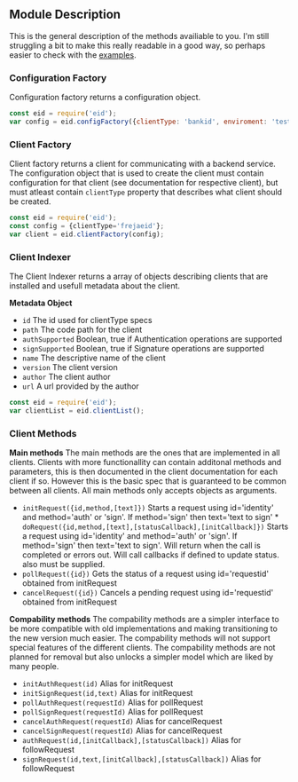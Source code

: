 ## Module Description

This is the general description of the methods availiable to you.
I'm still struggling a bit to make this really readable in a good way, so perhaps easier to check with the [examples](examples.md).

### Configuration Factory

Configuration factory returns a configuration object.

```javascript
const eid = require('eid');
var config = eid.configFactory({clientType: 'bankid', enviroment: 'testing'});
```

### Client Factory

Client factory returns a client for communicating with a backend service. The configuration object that is used to create the client must contain configuration for that client (see documentation for respective client), but must atleast contain `clientType` property that describes what client should be created.

```javascript
const eid = require('eid');
const config = {clientType='frejaeid'};
var client = eid.clientFactory(config);
```

### Client Indexer

The Client Indexer returns a array of objects describing clients that are installed and usefull metadata about the client.

**Metadata Object**
* `id` The id used for clientType specs
* `path` The code path for the client
* `authSupported` Boolean, true if Authentication operations are supported
* `signSupported` Boolean, true if Signature operations are supported
* `name` The descriptive name of the client
* `version` The client version
* `author` The client author
* `url` A url provided by the author

```javascript
const eid = require('eid');
var clientList = eid.clientList();
```

### Client Methods

**Main methods**
The main methods are the ones that are implemented in all clients. Clients with more functionallity can contain additonal methods and parameters, this is then documented in the client documentation for each client if so. However this is the basic spec that is guaranteed to be common between all clients. All main methods only accepts objects as arguments.

* `initRequest({id,method,[text]})` Starts a request using id='identity' and method='auth' or 'sign'. If method='sign' then text='text to sign' * `doRequest({id,method,[text],[statusCallback],[initCallback]})` Starts a request using id='identity' and method='auth' or 'sign'. If method='sign' then text='text to sign'. Will return when the call is completed or errors out. Will call callbacks if defined to update status.
also must be supplied.
* `pollRequest({id})` Gets the status of a request using id='requestid' obtained from initRequest 
* `cancelRequest({id})` Cancels a pending request using id='requestid' obtained from initRequest 

**Compability methods**
The compability methods are a simpler interface to be more compatible with old implementations and making transitioning to the new version much easier. The compability methods will not support special features of the different clients. The compability methods are not planned for removal but also unlocks a simpler model which are liked by many people.

* `initAuthRequest(id)` Alias for initRequest
* `initSignRequest(id,text)` Alias for initRequest
* `pollAuthRequest(requestId)` Alias for pollRequest
* `pollSignRequest(requestId)` Alias for pollRequest
* `cancelAuthRequest(requestId)` Alias for cancelRequest
* `cancelSignRequest(requestId)` Alias for cancelRequest
* `authRequest(id,[initCallback],[statusCallback])` Alias for followRequest
* `signRequest(id,text,[initCallback],[statusCallback])` Alias for followRequest
